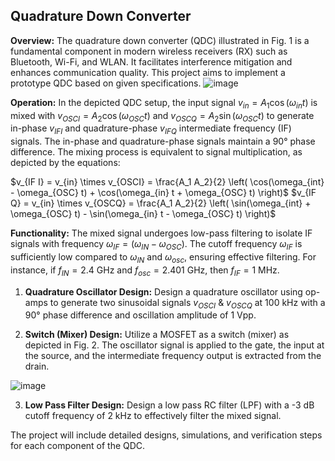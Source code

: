 ## Quadrature Down Converter

**Overview:**
The quadrature down converter (QDC) illustrated in Fig. 1 is a fundamental component in modern wireless receivers (RX) such as Bluetooth, Wi-Fi, and WLAN. It facilitates interference mitigation and enhances communication quality. This project aims to implement a prototype QDC based on given specifications.
![image](https://github.com/priyamandot/Quadrature-Down-Converter/assets/139869341/24102b3d-9673-49c7-a898-16233eb4cf8f)

**Operation:**
In the depicted QDC setup, the input signal $v_{in} = A_1 \cos(\omega_{in} t)$ is mixed with $v_{OSCI} = A_2 \cos(\omega_{OSC} t)$ and $v_{OSCQ} = A_2 \sin(\omega_{OSC} t)$ to generate in-phase $v_{IF I}$ and quadrature-phase $v_{IF Q}$ intermediate frequency (IF) signals. The in-phase and quadrature-phase signals maintain a 90° phase difference. The mixing process is equivalent to signal multiplication, as depicted by the equations:

$v_{IF I} = v_{in} \times v_{OSCI} = \frac{A_1 A_2}{2} \left( \cos(\omega_{int} - \omega_{OSC} t) + \cos(\omega_{in} t + \omega_{OSC} t) \right)$
$v_{IF Q} = v_{in} \times v_{OSCQ} = \frac{A_1 A_2}{2} \left( \sin(\omega_{int} + \omega_{OSC} t) - \sin(\omega_{in} t - \omega_{OSC} t) \right)$

**Functionality:**
The mixed signal undergoes low-pass filtering to isolate IF signals with frequency $\omega_{IF} = (\omega_{IN} - \omega_{OSC})$. The cutoff frequency $\omega_{IF}$ is sufficiently low compared to $\omega_{IN}$ and $\omega_{osc}$, ensuring effective filtering. For instance, if $f_{IN} = 2.4$ GHz and $f_{osc} = 2.401$ GHz, then $f_{IF} = 1$ MHz.

1. **Quadrature Oscillator Design:**
Design a quadrature oscillator using op-amps to generate two sinusoidal signals $v_{OSCI}$ & $v_{OSCQ}$ at 100 kHz with a 90° phase difference and oscillation amplitude of 1 Vpp.

2. **Switch (Mixer) Design:**
Utilize a MOSFET as a switch (mixer) as depicted in Fig. 2. The oscillator signal is applied to the gate, the input at the source, and the intermediate frequency output is extracted from the drain.

![image](https://github.com/priyamandot/Quadrature-Down-Converter/assets/139869341/bd703ff6-a3dc-45dd-9c84-15fd974cd5e6)

3. **Low Pass Filter Design:**
Design a low pass RC filter (LPF) with a -3 dB cutoff frequency of 2 kHz to effectively filter the mixed signal.

The project will include detailed designs, simulations, and verification steps for each component of the QDC.

